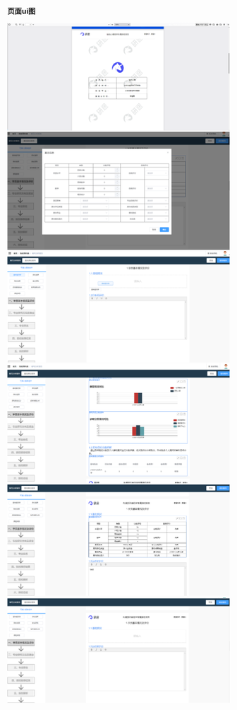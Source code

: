 ### 页面ui图

![](../static/student-report/1.png)
![](../static/student-report/2.png)
![](../static/student-report/3.png)
![](../static/student-report/4.png)
![](../static/student-report/5.png)
![](../static/student-report/6.png)

